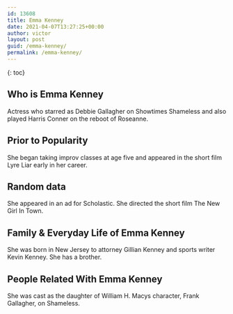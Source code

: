 ```yaml
---
id: 13608
title: Emma Kenney
date: 2021-04-07T13:27:25+00:00
author: victor
layout: post
guid: /emma-kenney/
permalink: /emma-kenney/
---
```



{: toc}


## Who is Emma Kenney



Actress who starred as Debbie Gallagher on Showtimes Shameless and also played Harris Conner on the reboot of Roseanne. 

                
                
                
## Prior to Popularity



She began taking improv classes at age five and appeared in the short film Lyre Liar early in her career. 

                
                
                
## Random data



She appeared in an ad for Scholastic. She directed the short film The New Girl In Town.

                
                
                
## Family & Everyday Life of Emma Kenney



She was born in New Jersey to attorney Gillian Kenney and sports writer Kevin Kenney. She has a brother.

                
                
                
## People Related With Emma Kenney



She was cast as the daughter of William H. Macys character, Frank Gallagher, on Shameless.

                
              
            
          
          
          